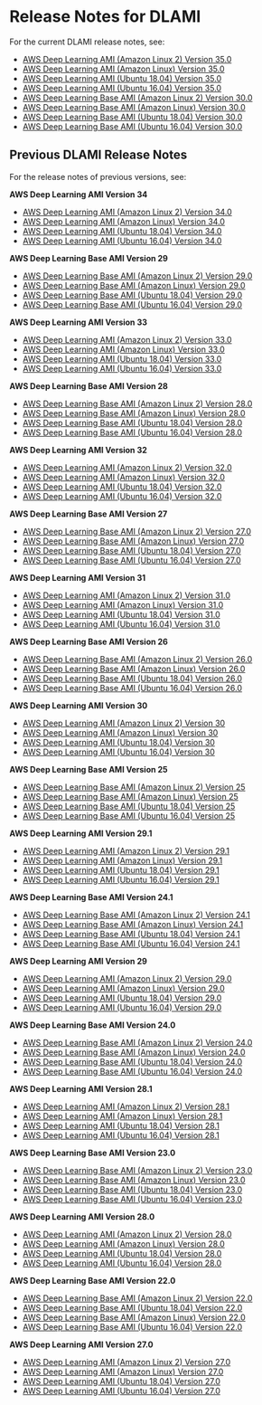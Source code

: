 # Release Notes for DLAMI<a name="appendix-ami-release-notes"></a>

For the current DLAMI release notes, see:
+ [AWS Deep Learning AMI \(Amazon Linux 2\) Version 35\.0](http://aws.amazon.com/releasenotes/aws-deep-learning-ami-amazon-linux-2-version-35-0/)
+ [AWS Deep Learning AMI \(Amazon Linux\) Version 35\.0](http://aws.amazon.com/releasenotes/aws-deep-learning-ami-amazon-linux-version-35-0/)
+ [AWS Deep Learning AMI \(Ubuntu 18\.04\) Version 35\.0](http://aws.amazon.com/releasenotes/aws-deep-learning-ami-ubuntu-18-04-version-35-0/)
+ [AWS Deep Learning AMI \(Ubuntu 16\.04\) Version 35\.0](http://aws.amazon.com/releasenotes/aws-deep-learning-ami-ubuntu-16-04-version-35-0/)
+ [AWS Deep Learning Base AMI \(Amazon Linux 2\) Version 30\.0](http://aws.amazon.com/releasenotes/aws-deep-learning-base-ami-amazon-linux-2-version-30-0/)
+ [AWS Deep Learning Base AMI \(Amazon Linux\) Version 30\.0](http://aws.amazon.com/releasenotes/aws-deep-learning-base-ami-amazon-linux-version-30-0/)
+ [AWS Deep Learning Base AMI \(Ubuntu 18\.04\) Version 30\.0](http://aws.amazon.com/releasenotes/aws-deep-learning-base-ami-ubuntu-18-04-version-30-0/)
+ [AWS Deep Learning Base AMI \(Ubuntu 16\.04\) Version 30\.0](http://aws.amazon.com/releasenotes/aws-deep-learning-base-ami-ubuntu-16-04-version-30-0/)

## Previous DLAMI Release Notes<a name="previous-release-notes"></a>

For the release notes of previous versions, see:

**AWS Deep Learning AMI Version 34**
+ [AWS Deep Learning AMI \(Amazon Linux 2\) Version 34\.0](http://aws.amazon.com/releasenotes/aws-deep-learning-ami-amazon-linux-2-version-34-0/)
+ [AWS Deep Learning AMI \(Amazon Linux\) Version 34\.0](http://aws.amazon.com/releasenotes/aws-deep-learning-ami-amazon-linux-version-34-0/)
+ [AWS Deep Learning AMI \(Ubuntu 18\.04\) Version 34\.0](http://aws.amazon.com/releasenotes/aws-deep-learning-ami-ubuntu-18-04-version-34-0/)
+ [AWS Deep Learning AMI \(Ubuntu 16\.04\) Version 34\.0](http://aws.amazon.com/releasenotes/aws-deep-learning-ami-ubuntu-16-04-version-34-0/)

**AWS Deep Learning Base AMI Version 29**
+ [AWS Deep Learning Base AMI \(Amazon Linux 2\) Version 29\.0](http://aws.amazon.com/releasenotes/aws-deep-learning-base-ami-amazon-linux-2-version-29-0/)
+ [AWS Deep Learning Base AMI \(Amazon Linux\) Version 29\.0](http://aws.amazon.com/releasenotes/aws-deep-learning-base-ami-amazon-linux-version-29-0/)
+ [AWS Deep Learning Base AMI \(Ubuntu 18\.04\) Version 29\.0](http://aws.amazon.com/releasenotes/aws-deep-learning-base-ami-ubuntu-18-04-version-29-0/)
+ [AWS Deep Learning Base AMI \(Ubuntu 16\.04\) Version 29\.0](http://aws.amazon.com/releasenotes/aws-deep-learning-base-ami-ubuntu-16-04-version-29-0/)

**AWS Deep Learning AMI Version 33**
+ [AWS Deep Learning AMI \(Amazon Linux 2\) Version 33\.0](http://aws.amazon.com/releasenotes/aws-deep-learning-ami-amazon-linux-2-version-33-0/)
+ [AWS Deep Learning AMI \(Amazon Linux\) Version 33\.0](http://aws.amazon.com/releasenotes/aws-deep-learning-ami-amazon-linux-version-33-0/)
+ [AWS Deep Learning AMI \(Ubuntu 18\.04\) Version 33\.0](http://aws.amazon.com/releasenotes/aws-deep-learning-ami-ubuntu-18-04-version-33-0/)
+ [AWS Deep Learning AMI \(Ubuntu 16\.04\) Version 33\.0](http://aws.amazon.com/releasenotes/aws-deep-learning-ami-ubuntu-16-04-version-33-0/)

**AWS Deep Learning Base AMI Version 28**
+ [AWS Deep Learning Base AMI \(Amazon Linux 2\) Version 28\.0](http://aws.amazon.com/releasenotes/aws-deep-learning-base-ami-amazon-linux-2-version-28-0/)
+ [AWS Deep Learning Base AMI \(Amazon Linux\) Version 28\.0](http://aws.amazon.com/releasenotes/aws-deep-learning-base-ami-amazon-linux-version-28-0/)
+ [AWS Deep Learning Base AMI \(Ubuntu 18\.04\) Version 28\.0](http://aws.amazon.com/releasenotes/aws-deep-learning-base-ami-ubuntu-18-04-version-28-0/)
+ [AWS Deep Learning Base AMI \(Ubuntu 16\.04\) Version 28\.0](http://aws.amazon.com/releasenotes/aws-deep-learning-base-ami-ubuntu-16-04-version-28-0/)

**AWS Deep Learning AMI Version 32**
+ [AWS Deep Learning AMI \(Amazon Linux 2\) Version 32\.0](http://aws.amazon.com/releasenotes/aws-deep-learning-ami-amazon-linux-2-version-32-0/)
+ [AWS Deep Learning AMI \(Amazon Linux\) Version 32\.0](http://aws.amazon.com/releasenotes/aws-deep-learning-ami-amazon-linux-version-32-0/)
+ [AWS Deep Learning AMI \(Ubuntu 18\.04\) Version 32\.0](http://aws.amazon.com/releasenotes/aws-deep-learning-ami-ubuntu-18-04-version-32-0/)
+ [AWS Deep Learning AMI \(Ubuntu 16\.04\) Version 32\.0](http://aws.amazon.com/releasenotes/aws-deep-learning-ami-ubuntu-16-04-version-32-0/)

**AWS Deep Learning Base AMI Version 27**
+ [AWS Deep Learning Base AMI \(Amazon Linux 2\) Version 27\.0](http://aws.amazon.com/releasenotes/aws-deep-learning-base-ami-amazon-linux-2-version-27-0)
+ [AWS Deep Learning Base AMI \(Amazon Linux\) Version 27\.0](http://aws.amazon.com/releasenotes/aws-deep-learning-base-ami-amazon-linux-version-27-0)
+ [AWS Deep Learning Base AMI \(Ubuntu 18\.04\) Version 27\.0](http://aws.amazon.com/releasenotes/aws-deep-learning-base-ami-ubuntu-18-04-version-27-0/)
+ [AWS Deep Learning Base AMI \(Ubuntu 16\.04\) Version 27\.0](http://aws.amazon.com/releasenotes/aws-deep-learning-base-ami-ubuntu-16-04-version-27-0/)

**AWS Deep Learning AMI Version 31**
+ [AWS Deep Learning AMI \(Amazon Linux 2\) Version 31\.0](http://aws.amazon.com/releasenotes/aws-deep-learning-ami-amazon-linux-2-version-31-0/)
+ [AWS Deep Learning AMI \(Amazon Linux\) Version 31\.0](http://aws.amazon.com/releasenotes/aws-deep-learning-ami-amazon-linux-version-31-0/)
+ [AWS Deep Learning AMI \(Ubuntu 18\.04\) Version 31\.0](http://aws.amazon.com/releasenotes/aws-deep-learning-ami-ubuntu-18-04-version-31-0/)
+ [AWS Deep Learning AMI \(Ubuntu 16\.04\) Version 31\.0](http://aws.amazon.com/releasenotes/aws-deep-learning-ami-ubuntu-16-04-version-31-0/)

**AWS Deep Learning Base AMI Version 26**
+ [AWS Deep Learning Base AMI \(Amazon Linux 2\) Version 26\.0](http://aws.amazon.com/releasenotes/aws-deep-learning-base-ami-amazon-linux-2-version-26-0/)
+ [AWS Deep Learning Base AMI \(Amazon Linux\) Version 26\.0](http://aws.amazon.com/releasenotes/aws-deep-learning-base-ami-amazon-linux-version-26-0/)
+ [AWS Deep Learning Base AMI \(Ubuntu 18\.04\) Version 26\.0](http://aws.amazon.com/releasenotes/aws-deep-learning-base-ami-ubuntu-18-04-version-26-0/)
+ [AWS Deep Learning Base AMI \(Ubuntu 16\.04\) Version 26\.0](http://aws.amazon.com/releasenotes/aws-deep-learning-base-ami-ubuntu-16-04-version-26-0/)

**AWS Deep Learning AMI Version 30**
+ [AWS Deep Learning AMI \(Amazon Linux 2\) Version 30](http://aws.amazon.com/releasenotes/aws-deep-learning-ami-amazon-linux-2-version-30/)
+ [AWS Deep Learning AMI \(Amazon Linux\) Version 30](http://aws.amazon.com/releasenotes/aws-deep-learning-ami-amazon-linux-version-30/)
+ [AWS Deep Learning AMI \(Ubuntu 18\.04\) Version 30](http://aws.amazon.com/releasenotes/aws-deep-learning-ami-ubuntu-18-04-version-30/)
+ [AWS Deep Learning AMI \(Ubuntu 16\.04\) Version 30](http://aws.amazon.com/releasenotes/aws-deep-learning-ami-ubuntu-16-04-version-30/)

**AWS Deep Learning Base AMI Version 25**
+ [AWS Deep Learning Base AMI \(Amazon Linux 2\) Version 25](http://aws.amazon.com/releasenotes/aws-deep-learning-base-ami-amazon-linux-2-version-25/)
+ [AWS Deep Learning Base AMI \(Amazon Linux\) Version 25](http://aws.amazon.com/releasenotes/aws-deep-learning-base-ami-amazon-linux-version-25/)
+ [AWS Deep Learning Base AMI \(Ubuntu 18\.04\) Version 25](http://aws.amazon.com/releasenotes/aws-deep-learning-base-ami-ubuntu-18-04-version-25/)
+ [AWS Deep Learning Base AMI \(Ubuntu 16\.04\) Version 25](http://aws.amazon.com/releasenotes/aws-deep-learning-base-ami-ubuntu-16-04-version-25/)

**AWS Deep Learning AMI Version 29\.1**
+ [AWS Deep Learning AMI \(Amazon Linux 2\) Version 29\.1](http://aws.amazon.com/releasenotes/aws-deep-learning-ami-amazon-linux-2-version-29-1/)
+ [AWS Deep Learning AMI \(Amazon Linux\) Version 29\.1](http://aws.amazon.com/releasenotes/aws-deep-learning-ami-amazon-linux-version-29-1/)
+ [AWS Deep Learning AMI \(Ubuntu 18\.04\) Version 29\.1](http://aws.amazon.com/releasenotes/aws-deep-learning-ami-ubuntu-18-04-version-29-1/)
+ [AWS Deep Learning AMI \(Ubuntu 16\.04\) Version 29\.1](http://aws.amazon.com/releasenotes/aws-deep-learning-ami-ubuntu-16-04-version-29-1/)

**AWS Deep Learning Base AMI Version 24\.1**
+ [AWS Deep Learning Base AMI \(Amazon Linux 2\) Version 24\.1](http://aws.amazon.com/releasenotes/aws-deep-learning-base-ami-amazon-linux-2-version-24-1)
+ [AWS Deep Learning Base AMI \(Amazon Linux\) Version 24\.1](http://aws.amazon.com/releasenotes/aws-deep-learning-base-ami-amazon-linux-version-24-1/)
+ [AWS Deep Learning Base AMI \(Ubuntu 18\.04\) Version 24\.1](http://aws.amazon.com/releasenotes/aws-deep-learning-base-ami-ubuntu-16-04-version-24-1/)
+ [AWS Deep Learning Base AMI \(Ubuntu 16\.04\) Version 24\.1](http://aws.amazon.com/releasenotes/aws-deep-learning-base-ami-ubuntu-18-04-version-24-1/)

**AWS Deep Learning AMI Version 29**
+ [AWS Deep Learning AMI \(Amazon Linux 2\) Version 29\.0](http://aws.amazon.com/releasenotes/aws-deep-learning-ami-amazon-linux-2-version-29)
+ [AWS Deep Learning AMI \(Amazon Linux\) Version 29\.0](http://aws.amazon.com/releasenotes/aws-deep-learning-ami-amazon-linux-version-29)
+ [AWS Deep Learning AMI \(Ubuntu 18\.04\) Version 29\.0](http://aws.amazon.com/releasenotes/aws-deep-learning-ami-ubuntu-18-04-version-29)
+ [AWS Deep Learning AMI \(Ubuntu 16\.04\) Version 29\.0](http://aws.amazon.com/releasenotes/aws-deep-learning-ami-ubuntu-16-04-version-29)

**AWS Deep Learning Base AMI Version 24\.0**
+ [AWS Deep Learning Base AMI \(Amazon Linux 2\) Version 24\.0](http://aws.amazon.com/releasenotes/aws-deep-learning-base-ami-amazon-linux-2-version-24-0)
+ [AWS Deep Learning Base AMI \(Amazon Linux\) Version 24\.0](http://aws.amazon.com/releasenotes/aws-deep-learning-base-ami-amazon-linux-version-24-0/)
+ [AWS Deep Learning Base AMI \(Ubuntu 18\.04\) Version 24\.0](http://aws.amazon.com/releasenotes/aws-deep-learning-base-ami-ubuntu-18-04-version-24-0)
+ [AWS Deep Learning Base AMI \(Ubuntu 16\.04\) Version 24\.0](http://aws.amazon.com/releasenotes/aws-deep-learning-base-ami-ubuntu-16-04-version-24-0)

**AWS Deep Learning AMI Version 28\.1**
+ [AWS Deep Learning AMI \(Amazon Linux 2\) Version 28\.1](http://aws.amazon.com/releasenotes/aws-deep-learning-ami-amazon-linux-2-version-28-1/)
+ [AWS Deep Learning AMI \(Amazon Linux\) Version 28\.1](http://aws.amazon.com/releasenotes/aws-deep-learning-ami-amazon-linux-version-28-1/)
+ [AWS Deep Learning AMI \(Ubuntu 18\.04\) Version 28\.1](http://aws.amazon.com/releasenotes/aws-deep-learning-ami-ubuntu-18-04-version-28-1/)
+ [AWS Deep Learning AMI \(Ubuntu 16\.04\) Version 28\.1](http://aws.amazon.com/releasenotes/aws-deep-learning-ami-ubuntu-16-04-version-28-1/)

**AWS Deep Learning Base AMI Version 23\.0**
+ [AWS Deep Learning Base AMI \(Amazon Linux 2\) Version 23\.0](http://aws.amazon.com/releasenotes/aws-deep-learning-base-ami-amazon-linux-2-version-23-0/)
+ [AWS Deep Learning Base AMI \(Amazon Linux\) Version 23\.0](http://aws.amazon.com/releasenotes/aws-deep-learning-base-ami-amazon-linux-version-23-0/)
+ [AWS Deep Learning Base AMI \(Ubuntu 18\.04\) Version 23\.0](http://aws.amazon.com/releasenotes/aws-deep-learning-base-ami-ubuntu-18-04-version-23-0/)
+ [AWS Deep Learning Base AMI \(Ubuntu 16\.04\) Version 23\.0](http://aws.amazon.com/releasenotes/aws-deep-learning-base-ami-ubuntu-16-04-version-23-0/)

**AWS Deep Learning AMI Version 28\.0**
+ [AWS Deep Learning AMI \(Amazon Linux 2\) Version 28\.0](http://aws.amazon.com/releasenotes/aws-deep-learning-ami-amazon-linux-2-version-28-0/)
+ [AWS Deep Learning AMI \(Amazon Linux\) Version 28\.0](http://aws.amazon.com/releasenotes/aws-deep-learning-ami-amazon-linux-version-28-0/)
+ [AWS Deep Learning AMI \(Ubuntu 18\.04\) Version 28\.0](http://aws.amazon.com/releasenotes/aws-deep-learning-ami-ubuntu-18-04-version-28-0/)
+ [AWS Deep Learning AMI \(Ubuntu 16\.04\) Version 28\.0](http://aws.amazon.com/releasenotes/aws-deep-learning-ami-ubuntu-16-04-version-28-0/)

**AWS Deep Learning Base AMI Version 22\.0**
+ [AWS Deep Learning Base AMI \(Amazon Linux 2\) Version 22\.0](http://aws.amazon.com/releasenotes/aws-deep-learning-base-ami-amazon-linux-2-version-22-0/)
+ [AWS Deep Learning Base AMI \(Ubuntu 18\.04\) Version 22\.0](http://aws.amazon.com/releasenotes/aws-deep-learning-base-ami-ubuntu-18-04-version-22-0/)
+ [AWS Deep Learning Base AMI \(Amazon Linux\) Version 22\.0](http://aws.amazon.com/releasenotes/aws-deep-learning-base-ami-amazon-linux-version-22-0/)
+ [AWS Deep Learning Base AMI \(Ubuntu 16\.04\) Version 22\.0](http://aws.amazon.com/releasenotes/aws-deep-learning-base-ami-ubuntu-16-04-version-22-0/)

**AWS Deep Learning AMI Version 27\.0**
+ [AWS Deep Learning AMI \(Amazon Linux 2\) Version 27\.0](http://aws.amazon.com/releasenotes/aws-deep-learning-ami-amazon-linux-2-version-27-0/)
+ [AWS Deep Learning AMI \(Amazon Linux\) Version 27\.0](http://aws.amazon.com/releasenotes/aws-deep-learning-ami-amazon-linux-version-27-0/)
+ [AWS Deep Learning AMI \(Ubuntu 18\.04\) Version 27\.0](http://aws.amazon.com/releasenotes/aws-deep-learning-ami-ubuntu-18-04-version-27-0/)
+ [AWS Deep Learning AMI \(Ubuntu 16\.04\) Version 27\.0](http://aws.amazon.com/releasenotes/aws-deep-learning-ami-ubuntu-16-04-version-27-0/)